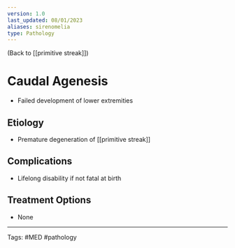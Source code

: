 ```yaml
---
version: 1.0
last_updated: 08/01/2023
aliases: sirenomelia
type: Pathology
---
```


(Back to [[primitive streak]])

# Caudal Agenesis

- Failed development of lower extremities

## Etiology
- Premature degeneration of [[primitive streak]]

## Complications
- Lifelong disability if not fatal at birth

## Treatment Options
- None

---
Tags: #MED #pathology 